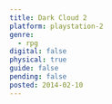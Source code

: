```yaml
---
title: Dark Cloud 2
platform: playstation-2
genre:
  - rpg
digital: false
physical: true
guide: false
pending: false
posted: 2014-02-10
---
```

